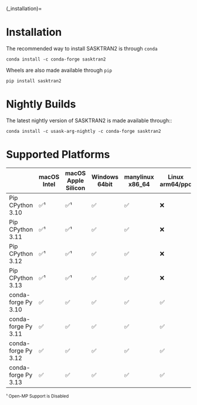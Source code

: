 
(_installation)=
# Installation

The recommended way to install SASKTRAN2 is through `conda`

    conda install -c conda-forge sasktran2

Wheels are also made available through `pip`

    pip install sasktran2


# Nightly Builds

The latest nightly version of SASKTRAN2 is made available through::

    conda install -c usask-arg-nightly -c conda-forge sasktran2

# Supported Platforms
|   | macOS Intel | macOS Apple Silicon | Windows 64bit | manylinux x86_64 | Linux arm64/ppc |
|---------------|----|-----|-----|-----|-----|
| Pip CPython 3.10  | ✅¹ | ✅¹  | ✅  | ✅  | ❌  |
| Pip CPython 3.11  | ✅¹ | ✅¹  | ✅  | ✅  | ❌  |
| Pip CPython 3.12  | ✅¹ | ✅¹  | ✅  | ✅  | ❌  |
| Pip CPython 3.13  | ✅¹ | ✅¹  | ✅  | ✅  | ❌  |
| conda-forge Py 3.10  | ✅ | ✅  | ✅  | ✅  | ✅  |
| conda-forge Py 3.11  | ✅ | ✅  | ✅  | ✅  | ✅  |
| conda-forge Py 3.12  | ✅ | ✅  | ✅  | ✅  | ✅  |
| conda-forge Py 3.13  | ✅ | ✅  | ✅  | ✅  | ✅  |

<sup>¹ Open-MP Support is Disabled</sup><br>
